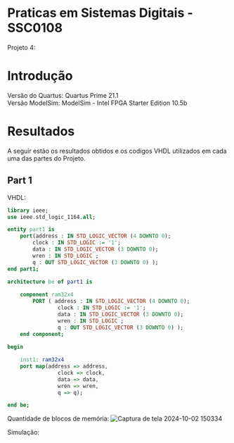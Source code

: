 # Praticas em Sistemas Digitais - SSC0108

Projeto 4: 

# Introdução

Versão do Quartus: Quartus Prime 21.1 <br>
Versão ModelSim: ModelSim - Intel FPGA Starter Edition 10.5b <br>

# Resultados

A seguir estão os resultados obtidos e os codigos VHDL utilizados em cada uma das partes do Projeto.

## Part 1

VHDL:
```VHDL
library ieee;
use ieee.std_logic_1164.all;

entity part1 is
	port(address : IN STD_LOGIC_VECTOR (4 DOWNTO 0);
		clock : IN STD_LOGIC := '1';
		data : IN STD_LOGIC_VECTOR (3 DOWNTO 0);
		wren : IN STD_LOGIC ;
		q : OUT STD_LOGIC_VECTOR (3 DOWNTO 0) );
end part1;

architecture be of part1 is
	
	component ram32x4
		PORT ( address : IN STD_LOGIC_VECTOR (4 DOWNTO 0);
				clock : IN STD_LOGIC := '1';
				data : IN STD_LOGIC_VECTOR (3 DOWNTO 0);
				wren : IN STD_LOGIC ;
				q : OUT STD_LOGIC_VECTOR (3 DOWNTO 0) );
	end component;
	
begin

	inst1: ram32x4
	port map(address => address,
				clock => clock,
				data => data,
				wren => wren,
				q => q);

end be;
```

Quantidade de blocos de memória:
![Captura de tela 2024-10-02 150334](https://github.com/user-attachments/assets/9241f033-fe86-43d8-9b12-19a32682b78d)

Simulação:




